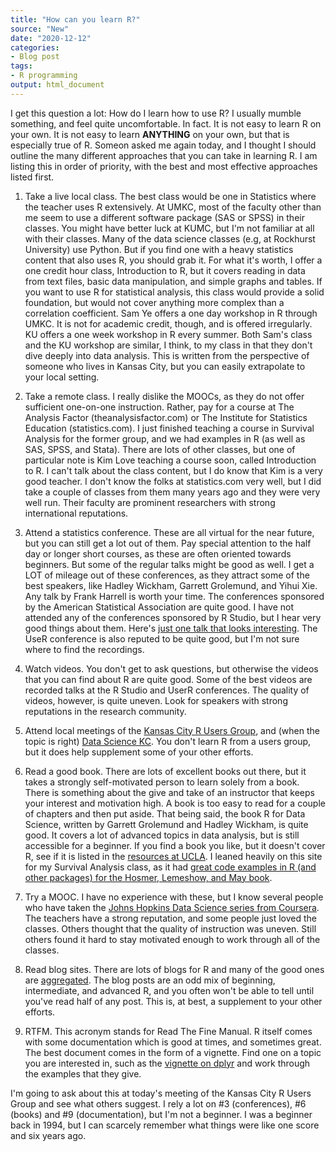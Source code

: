 ```yaml
---
title: "How can you learn R?"
source: "New"
date: "2020-12-12"
categories:
- Blog post
tags:
- R programming
output: html_document
---
```


I get this question a lot: How do I learn how to use R? I usually mumble something, and feel quite uncomfortable. In fact. It is not easy to learn R on your own. It is not easy to learn **ANYTHING** on your own, but that is especially true of R. Someon asked me again today, and I thought I should outline the many different approaches that you can take in learning R. I am listing this in order of priority, with the best and most effective approaches listed first. 

<!---more--->

1.  Take a live local class. The best class would be one in Statistics where the teacher uses R extensively. At UMKC, most of the faculty other than me seem to use a different software package (SAS  or SPSS) in their classes. You might have better luck at KUMC, but I'm not familiar at all with their classes. Many of the data science classes (e.g, at Rockhurst University) use Python. But if you find one with a heavy statistics content that also uses R, you should grab it. For what it's worth, I offer a one credit hour class, Introduction to R, but it covers reading in data from text files, basic data manipulation, and simple graphs and tables. If you want to use R for statistical analysis, this class would provide a solid foundation, but would not cover anything more complex than a correlation coefficient. Sam Ye offers a one day workshop in R through UMKC. It is not for academic credit, though, and is offered irregularly. KU offers a one week workshop in R every summer. Both Sam's class and the KU workshop are similar, I think, to my class in that they don't dive deeply into data analysis. This is written from the perspective of someone who lives in Kansas City, but you can easily extrapolate to your local setting.

2. Take a remote class. I really dislike the MOOCs, as they do not offer sufficient one-on-one instruction. Rather, pay for a course at The Analysis Factor (theanalysisfactor.com) or The Institute for Statistics Education (statistics.com). I just finished teaching a course in Survival Analysis for the former group, and we had examples in R (as well as SAS, SPSS, and Stata). There are lots of other classes, but one of particular note is Kim Love teaching a course soon, called Introduction to R. I can't talk about the class content, but I do know that Kim is a very good teacher. I don't know the folks at statistics.com very well, but I did take a couple of classes from them many years ago and they were very well run. Their faculty are prominent researchers with strong international reputations.

3. Attend a statistics conference. These are all virtual for the near future, but you can still get a lot out of them. Pay special attention to the half day or longer short courses, as these are often oriented towards beginners. But some of the regular talks might be good as well. I get a LOT of mileage out of these conferences, as they attract some of the best speakers, like Hadley Wickham, Garrett Grolemund, and Yihui Xie. Any talk by Frank Harrell is worth your time. The conferences sponsored by the American Statistical Association are quite good. I have not attended any of the conferences sponsored by R Studio, but I hear very good things about them. Here's [just one talk that looks interesting](https://rstudio.com/resources/rstudioconf-2020/learning-r-with-humorous-side-projects/). The UseR conference is also reputed to be quite good, but I'm not sure where to find the recordings.

4. Watch videos. You don't get to ask questions, but otherwise the videos that you can find about R are quite good. Some of the best videos are recorded talks at the R Studio and UserR conferences. The quality of videos, however, is quite uneven. Look for speakers with strong reputations in the research community.

5. Attend local meetings of the [Kansas City R Users Group](https://www.meetup.com/Kansas-City-R-Users-Group/), and (when the topic is right) [Data Science KC](https://www.meetup.com/Data-Science-KC/). You don't learn R from a users group, but it does help supplement some of your other efforts.

6. Read a good book. There are lots of excellent books out there, but it takes a strongly self-motivated person to learn solely from a book. There is something about the give and take of an instructor that keeps your interest and motivation high. A book is too easy to read for a couple of chapters and then put aside. That being said, the book R for Data Science, written by Garrett Grolemund and Hadley Wickham, is quite good. It covers a lot of advanced topics in data analysis, but is still accessible for a beginner. If you find a book you like, but it doesn't cover R, see if it is listed in the [resources at UCLA](https://stats.idre.ucla.edu/other/examples/). I leaned heavily on this site for my Survival Analysis class, as it had [great code examples in R (and other packages) for the Hosmer, Lemeshow, and May book](https://stats.idre.ucla.edu/other/examples/asa2/).

7. Try a MOOC. I have no experience with these, but I know several people who have taken the [Johns Hopkins Data Science series from Coursera](https://www.coursera.org/specializations/jhu-data-science). The teachers have a strong reputation, and some people just loved the classes. Others thought that the quality of instruction was uneven. Still others found it hard to stay motivated enough to work through all of the classes.

8. Read blog sites. There are lots of blogs for R and many of the good ones are [aggregated](https://www.r-bloggers.com/). The blog posts are an odd mix of beginning, intermediate, and advanced R, and you often won't be able to tell until you've read half of any post. This is, at best, a supplement to your other efforts.

9. RTFM. This acronym stands for Read The Fine Manual. R itself comes with some documentation which is good at times, and sometimes great. The best document comes in the form of a vignette. Find one on a topic you are interested in, such as the [vignette on dplyr](https://cran.r-project.org/web/packages/dplyr/vignettes/dplyr.html) and work through the examples that they give.

I'm going to ask about this at today's meeting of the Kansas City R Users Group and see what others suggest. I rely a lot on #3 (conferences), #6 (books) and #9 (documentation), but I'm not a beginner. I was a beginner back in 1994, but I can scarcely remember what things were like one score and six years ago. 

